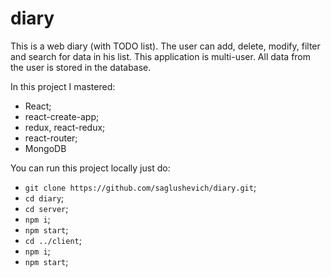 # diary
This is a web diary (with TODO list). The user can add, delete, modify, filter and search for data in his list. This application is multi-user. All data from the user is stored in the database.

In this project I mastered:
+ React;
+ react-create-app;
+ redux, react-redux;
+ react-router;
+ MongoDB

You can run this project locally just do:
+ `git clone https://github.com/saglushevich/diary.git`;
+ `cd diary`;
+ `cd server`;
+ `npm i`;
+ `npm start`;
+ `cd ../client`;
+ `npm i`;
+ `npm start`;
